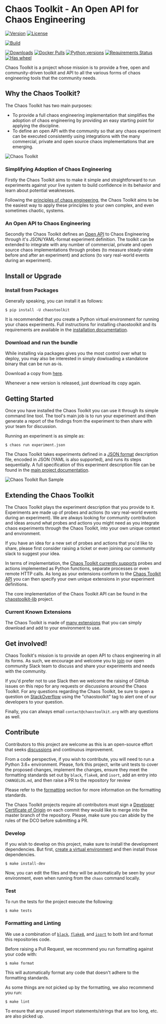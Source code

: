 # Chaos Toolkit - An Open API for Chaos Engineering

[![Version](https://img.shields.io/pypi/v/chaostoolkit.svg)](https://img.shields.io/pypi/v/chaostoolkit.svg)
[![License](https://img.shields.io/pypi/l/chaostoolkit.svg)](https://img.shields.io/pypi/l/chaostoolkit.svg)

[![Build](https://github.com/chaostoolkit/chaostoolkit/workflows/Build/badge.svg)](https://github.com/chaostoolkit/chaostoolkit/actions?query=workflow%3ABuild)

[![Downloads](https://pepy.tech/badge/chaostoolkit)](https://pepy.tech/project/chaostoolkit)
[![Docker Pulls](https://img.shields.io/docker/pulls/chaostoolkit/chaostoolkit.svg)](https://hub.docker.com/r/chaostoolkit/chaostoolkit/)
[![Python versions](https://img.shields.io/pypi/pyversions/chaostoolkit.svg)](https://www.python.org/)
[![Requirements Status](https://requires.io/github/chaostoolkit/chaostoolkit/requirements.svg?branch=master)](https://requires.io/github/chaostoolkit/chaostoolkit/requirements/?branch=master)
[![Has wheel](https://img.shields.io/pypi/wheel/chaostoolkit.svg)](http://pythonwheels.com/)

Chaos Toolkit is a project whose mission is to provide a free, open and community-driven toolkit and API to all the various forms of chaos engineering tools that the community needs.

## Why the Chaos Toolkit?

The Chaos Toolkit has two main purposes:

* To provide a full chaos engineering implementation that simplifies the adoption of chaos engineering by providing an easy starting point for applying the discipline.
* To define an open API with the community so that any chaos experiment can be executed consistently using integrations with the many commercial, private and open source chaos implementations that are emerging.

![Chaos Toolkit](https://docs.chaostoolkit.org/static/images/schema-1920.svg)

### Simplifying Adoption of Chaos Engineering

Firstly the Chaos Toolkit aims to make it simple and straightforward to run
experiments against your live system to build confidence in its behavior and learn about
potential weaknesses.

Following the
[principles of chaos engineering][principles], the Chaos Toolkit aims to be the easiest way to apply these principles to your own complex, and even sometimes chaotic, systems.

[principles]: http://principlesofchaos.org/

### An Open API to Chaos Engineering

Secondly the Chaos Toolkit defines an [Open API][api] to Chaos Engineering through it's JSON/YAML-format experiment definition. The toolkit can be extended to integrate with any number of commercial, private and open source chaos implementations through probes (to measure steady-state before and after an experiment) and actions (to vary real-world events during an experiment).

[api]: https://docs.chaostoolkit.org/reference/api/experiment/

## Install or Upgrade

### Install from Packages

Generally speaking, you can install it as follows:

```console
$ pip install -U chaostoolkit
```

It is recommended that you create a Python virtual environment for running your chaos experiments. Full instructions for installing chaostoolkit and its requirements are available in the [installation documentation][install].

[install]: https://docs.chaostoolkit.org/reference/usage/install/

### Download and run the bundle

While installing via packages gives you the most control over what to deploy,
you may also be interested in simply dowloading a standalone binary that can
be run as-is.

Download a copy from [here][download].

[download]: https://github.com/chaostoolkit/chaostoolkit-bundler

Whenever a new version is released, just download its copy again.

## Getting Started

Once you have installed the Chaos Toolkit you can use it through its simple command line tool. The tool's main job is to run your experiment and then
generate a report of the findings from the experiment to then share with your team for discussion.

Running an experiment is as simple as:

```console
$ chaos run experiment.json
```

The Chaos Toolkit takes experiments defined in a [JSON format][json] description file, encoded in JSON (YAML is also supported), and runs its steps sequentially. A full specification of this experiment description file can be found in the [main project documentation][api].

[json]: https://www.json.org/

![Chaos Toolkit Run Sample](https://github.com/chaostoolkit/chaostoolkit/blob/master/assets/chaostoolkit-run.gif)

## Extending the Chaos Toolkit

The Chaos Toolkit plays the experiment description that you provide to it.
Experiments are made up of probes and actions (to vary real-world events during an experiment). We are always looking for community contribution and ideas around
what probes and actions you might need as you integrate chaos experiments through the Chaos Toolkit, into your own unique context and environment.

If you have an idea for a new set of probes and actions that you'd like to share, please first consider raising a ticket or even joining our community slack to suggest your idea.

In terms of implementation, the [Chaos Toolkit currently supports][extend] probes and actions implemented as Python functions, separate processes or even remote HTTP calls. As long as your extensions conform to the [Chaos Toolkit API][api] you can then specify your own unique extensions in your experiment definitions.

The core implementation of the Chaos Toolkit API can be found in the [chaostoolkit-lib][chaoslib] project.

[extend]: https://docs.chaostoolkit.org/reference/extending/approaches/
[chaoslib]: https://github.com/chaostoolkit/chaostoolkit-lib

### Current Known Extensions

The Chaos Toolkit is made of [many extensions][ext] that you can simply download
and add to your environment to use.

[ext]: https://pypi.org/search/?q=chaostoolkit

## Get involved!

Chaos Toolkit's mission is to provide an open API to chaos engineering in all its forms. As such, we encourage and welcome you to [join][join] our open community Slack team to discuss and share your experiments and needs with the community.

[join]: https://join.chaostoolkit.org/

If you'd prefer not to use Slack then we welcome the raising of GitHub issues on this repo for any requests or discussions around the Chaos Toolkit.
For any questions regarding the Chaos Toolkit, be sure to open a question on [StackOverflow][so] using the "chaostoolkit" tag to alert one of our developers to your question.

[so]: https://stackoverflow.com/questions/ask?tags=chaostoolkit

Finally, you can always email `contact@chaostoolkit.org` with any questions as well.

## Contribute

Contributors to this project are welcome as this is an open-source effort that
seeks [discussions][join] and continuous improvement.

[join]: https://join.chaostoolkit.org/

From a code perspective, if you wish to contribute, you will need to run a
Python 3.6+ environment. Please, fork this project, write unit tests to cover
the proposed changes, implement the changes, ensure they meet the formatting
standards set out by `black`, `flake8`, and `isort`, add an entry into
`CHANGELOG.md`, and then raise a PR to the repository for review

Please refer to the [formatting](#formatting-and-linting) section for more
information on the formatting standards.

The Chaos Toolkit projects require all contributors must sign a
[Developer Certificate of Origin][dco] on each commit they would like to merge
into the master branch of the repository. Please, make sure you can abide by
the rules of the DCO before submitting a PR.

[dco]: https://github.com/probot/dco#how-it-works

### Develop

If you wish to develop on this project, make sure to install the development
dependencies. But first, [create a virtual environment][venv] and then install
those dependencies.

[venv]: http://docs.chaostoolkit.org/reference/usage/install/#create-a-virtual-environment

```console
$ make install-dev
```

Now, you can edit the files and they will be automatically be seen by your
environment, even when running from the `chaos` command locally.

### Test

To run the tests for the project execute the following:

```console
$ make tests
```

### Formatting and Linting

We use a combination of [`black`][black], [`flake8`][flake8], and [`isort`][isort]
to both lint and format this repositories code.

[black]: https://github.com/psf/black
[flake8]: https://github.com/PyCQA/flake8
[isort]: https://github.com/PyCQA/isort

Before raising a Pull Request, we recommend you run formatting against your
code with:

```console
$ make format
```

This will automatically format any code that doesn't adhere to the formatting
standards.

As some things are not picked up by the formatting, we also recommend you run:

```console
$ make lint
```

To ensure that any unused import statements/strings that are too long, etc.
are also picked up.
